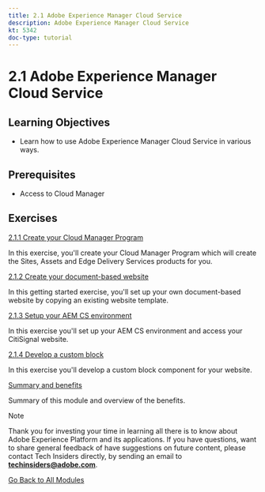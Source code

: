```yaml
---
title: 2.1 Adobe Experience Manager Cloud Service 
description: Adobe Experience Manager Cloud Service 
kt: 5342
doc-type: tutorial
---
```

# 2.1 Adobe Experience Manager Cloud Service 

## Learning Objectives

- Learn how to use Adobe Experience Manager Cloud Service in various ways.

## Prerequisites

- Access to Cloud Manager 

## Exercises

[2.1.1 Create your Cloud Manager Program](./ex1.md)

In this exercise, you'll create your Cloud Manager Program which will create the Sites, Assets and Edge Delivery Services products for you.

[2.1.2 Create your document-based website](./ex2.md)

In this getting started exercise, you'll set up your own document-based website by copying an existing website template.

[2.1.3 Setup your AEM CS environment](./ex3.md)

In this exercise you'll set up your AEM CS environment and access your CitiSignal website.

[2.1.4 Develop a custom block](./ex4.md)

In this exercise you'll develop a custom block component for your website.

[Summary and benefits](./summary.md)

Summary of this module and overview of the benefits.

>[!NOTE]
>
>Thank you for investing your time in learning all there is to know about Adobe Experience Platform and its applications. If you have questions, want to share general feedback of have suggestions on future content, please contact Tech Insiders directly, by sending an email to **techinsiders@adobe.com**.

[Go Back to All Modules](../../../overview.md)
